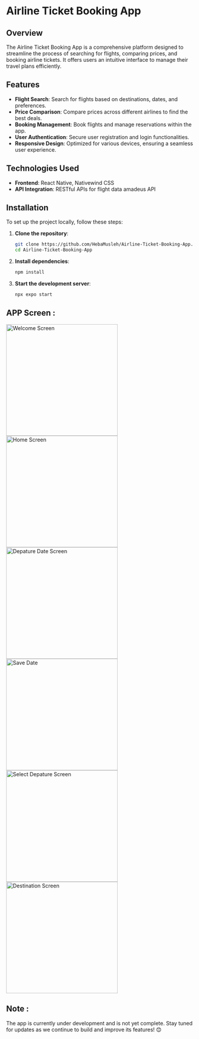 # Airline Ticket Booking App

## Overview

The Airline Ticket Booking App is a comprehensive platform designed to streamline the process of searching for flights, comparing prices, and booking airline tickets. It offers users an intuitive interface to manage their travel plans efficiently.

## Features

- **Flight Search**: Search for flights based on destinations, dates, and preferences.
- **Price Comparison**: Compare prices across different airlines to find the best deals.
- **Booking Management**: Book flights and manage reservations within the app.
- **User Authentication**: Secure user registration and login functionalities.
- **Responsive Design**: Optimized for various devices, ensuring a seamless user experience.

## Technologies Used

- **Frontend**: React Native, Nativewind CSS
- **API Integration**: RESTful APIs for flight data amadeus API

## Installation

To set up the project locally, follow these steps:

1. **Clone the repository**:

   ```bash
   git clone https://github.com/HebaMusleh/Airline-Ticket-Booking-App.git
   cd Airline-Ticket-Booking-App
2. **Install dependencies**:

   ```bash
   npm install
3. **Start the development server**:
   ```bash
   npx expo start


## APP Screen : 
<img src="https://github.com/user-attachments/assets/f112cadc-bb1c-4058-843b-24f6138080a4" alt="Welcome Screen" width="300">

<img src="https://github.com/user-attachments/assets/f9dd5017-4b0a-4ffd-82ef-f6fb6cdc4eb1" alt="Home Screen" width="300">

<img src="https://github.com/user-attachments/assets/6b3b2b7c-720d-46db-a5f7-d59eca219939" alt="Depature Date Screen" width="300">

<img src="https://github.com/user-attachments/assets/72974391-86b5-47f3-bb14-58f41440be27" alt="Save Date" width="300">

<img src="https://github.com/user-attachments/assets/a101bfa0-bec9-444f-a970-53f66ed24e0f" alt="Select Depature Screen" width="300">

<img src="https://github.com/user-attachments/assets/3a02e394-d17c-47bc-a1af-7b03a9ca2e57" alt="Destination Screen" width="300">



## Note :
The app is currently under development and is not yet complete. Stay tuned for updates as we continue to build and improve its features! 😊





